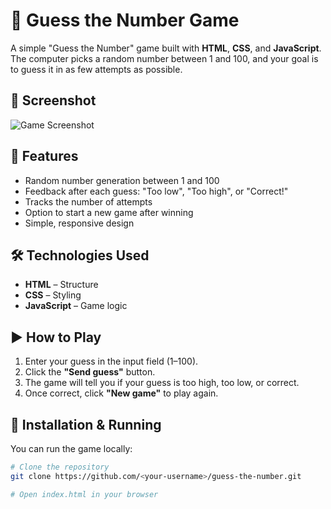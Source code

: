 # 🎯 Guess the Number Game

A simple "Guess the Number" game built with **HTML**, **CSS**, and **JavaScript**.  
The computer picks a random number between 1 and 100, and your goal is to guess it in as few attempts as possible.

## 📸 Screenshot
![Game Screenshot](screenshot.png)  

## 🚀 Features
- Random number generation between 1 and 100
- Feedback after each guess: "Too low", "Too high", or "Correct!"
- Tracks the number of attempts
- Option to start a new game after winning
- Simple, responsive design

## 🛠️ Technologies Used
- **HTML** – Structure
- **CSS** – Styling
- **JavaScript** – Game logic

## ▶️ How to Play
1. Enter your guess in the input field (1–100).
2. Click the **"Send guess"** button.
3. The game will tell you if your guess is too high, too low, or correct.
4. Once correct, click **"New game"** to play again.

## 📂 Installation & Running
You can run the game locally:
```bash
# Clone the repository
git clone https://github.com/<your-username>/guess-the-number.git

# Open index.html in your browser

